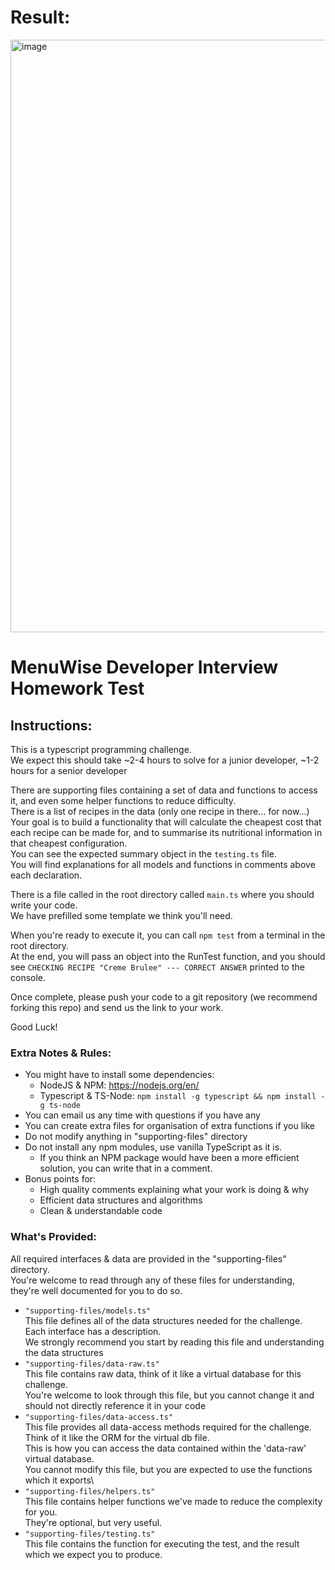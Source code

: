 # Result:
<img width="948" alt="image" src="https://github.com/user-attachments/assets/7b745178-d1fa-4e01-8ad5-0a90cc6542f6" />

# MenuWise Developer Interview Homework Test

## Instructions:
This is a typescript programming challenge.\
We expect this should take ~2-4 hours to solve for a junior developer, ~1-2 hours for a senior developer

There are supporting files containing a set of data and functions to access it, and even some helper functions to reduce difficulty.\
There is a list of recipes in the data (only one recipe in there... for now...)\
Your goal is to build a functionality that will calculate the cheapest cost that each recipe can be made for, and to summarise its nutritional information in that cheapest configuration.\
You can see the expected summary object in the `testing.ts` file.\
You will find explanations for all models and functions in comments above each declaration.

There is a file called in the root directory called `main.ts` where you should write your code.\
We have prefilled some template we think you'll need.

When you're ready to execute it, you can call `npm test` from a terminal in the root directory.\
At the end, you will pass an object into the RunTest function, and you should see `CHECKING RECIPE "Creme Brulee" --- CORRECT ANSWER` printed to the console.

Once complete, please push your code to a git repository (we recommend forking this repo) and send us the link to your work.

Good Luck!

### Extra Notes & Rules:

- You might have to install some dependencies: 
  - NodeJS & NPM: https://nodejs.org/en/
  - Typescript & TS-Node: `npm install -g typescript && npm install -g ts-node`
- You can email us any time with questions if you have any
- You can create extra files for organisation of extra functions if you like
- Do not modify anything in "supporting-files" directory
- Do not install any npm modules, use vanilla TypeScript as it is. 
  - If you think an NPM package would have been a more efficient solution, you can write that in a comment.
- Bonus points for:
  - High quality comments explaining what your work is doing & why
  - Efficient data structures and algorithms
  - Clean & understandable code

### What's Provided:
All required interfaces & data are provided in the "supporting-files" directory.\
You're welcome to read through any of these files for understanding, they're well documented for you to do so.
- `"supporting-files/models.ts"`\
This file defines all of the data structures needed for the challenge.\
Each interface has a description.\
We strongly recommend you start by reading this file and understanding the data structures
- `"supporting-files/data-raw.ts"`\
This file contains raw data, think of it like a virtual database for this challenge.\
You're welcome to look through this file, but you cannot change it and should not directly reference it in your code
- `"supporting-files/data-access.ts"`\
This file provides all data-access methods required for the challenge. Think of it like the ORM for the virtual db file.\
This is how you can access the data contained within the 'data-raw' virtual database.\
You cannot modify this file, but you are expected to use the functions which it exports\
- `"supporting-files/helpers.ts"`\
This file contains helper functions we've made to reduce the complexity for you.\
They're optional, but very useful.
- `"supporting-files/testing.ts"`\
This file contains the function for executing the test, and the result which we expect you to produce.
